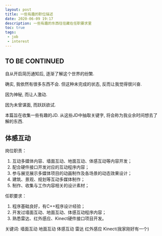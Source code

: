 ```yaml
---
layout: post
title: 一些有趣的职位描述
date: 2020-06-09 19:17
description: 一些有趣的东西往往藏在任职要求里
toc: true
tags:
 - job
 - interest
---
```


## TO BE CONTINUED

自从开启简历通知后, 逐渐了解这个世界的纷繁.

确实, 我依然有很多东西不会. 但这种未完成的状态, 反而让我觉得很兴奋.

因为神秘, 而让人激动.

因为未曾谋面, 而跃跃欲试.

本篇旨在收集一些有趣的JD. 从这些JD中抽取关键字, 将会称为我业余时间想去了解的东西.

## 体感互动

岗位职责： 
1. 互动多媒体内容、墙面互动、地面互动、体感互动等内容开发； 
2. 配合硬件接口开发对应的互动程序内容； 
3. 参与展览展示多媒体项目的动画制作及各场景的动态效果设计； 
4. 建筑、景观、规划等互动多媒体制作； 
5. 制作、收集与工作内容相关的设计素材； 

任职要求：
1. 程序基础良好，有C++程序设计经验； 
2. 开发过墙面互动、地面互动、体感互动程序内容； 
3. 熟悉雷达、红外感应、Kinect硬件接口项目开发。

关键词: 墙面互动 地面互动 体感互动 雷达 红外感应 Kinect(我家刚好有一个)


